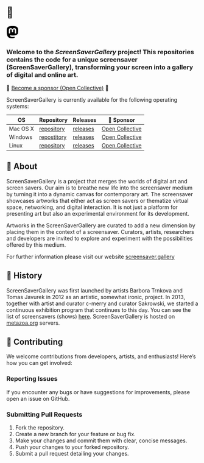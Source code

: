 # 🐣
<a rel="me" href="https://tldr.nettime.org/@screensavergallery">
    <img src="./assets/mastodon.svg">
</a>

### Welcome to the *ScreenSaverGallery* project! This repositories contains the code for a unique screensaver (ScreenSaverGallery), transforming your screen into a gallery of digital and online art.

🌸 [Become a sponsor (Open Collective)](https://opencollective.com/screensavergallery) 🌸

ScreenSaverGallery is currently available for the following operating systems: 

| OS | Repository | Releases | 🌸 Sponsor |
| -- | ---------- | -------- | ------- |
| Mac OS X | [repository](https://github.com/ScreenSaverGallery/macos) |  [releases](https://github.com/ScreenSaverGallery/macos/releases) | [Open Collective](https://opencollective.com/screensavergallery/projects/screensavergallery-for-mac-os) |
| Windows | [repostitory](https://github.com/ScreenSaverGallery/windows) | [releases](https://github.com/ScreenSaverGallery/windows/releases) | [Open Collective](https://opencollective.com/screensavergallery/projects/screensavergallery-windows) |
| Linux | [repository](https://github.com/ScreenSaverGallery/linux) | [releases](https://github.com/ScreenSaverGallery/linux/releases) | [Open Collective](https://opencollective.com/screensavergallery/projects/linux) |


## 🦧 About
ScreenSaverGallery is a project that merges the worlds of digital art and screen savers. Our aim is to breathe new life into the screensaver medium by turning it into a dynamic canvas for contemporary art. The screensaver showcases artworks that either act as screen savers or thematize virtual space, networking, and digital interaction. It is not just a platform for presenting art but also an experimental environment for its development.

Artworks in the ScreenSaverGallery are curated to add a new dimension by placing them in the context of a screensaver. Curators, artists, researchers and developers are invited to explore and experiment with the possibilities offered by this medium.

For further information please visit our website [screensaver.gallery](https://screensaver.gallery)

## 🐊 History
ScreenSaverGallery was first launched by artists Barbora Trnkova and Tomas Javurek in 2012 as an artistic, somewhat ironic, project. In 2013, together with artist and curator c-merry and curator Sakrowski, we started a continuous exhibition program that continues to this day. You can see the list of screensavers (shows) [here](https://screensaver.gallery/archive/screensavers). ScreenSaverGallery is hosted on [metazoa.org](https://metazoa.org) servers.

## 🐩 Contributing

We welcome contributions from developers, artists, and enthusiasts! Here’s how you can get involved:

### Reporting Issues
If you encounter any bugs or have suggestions for improvements, please open an issue on GitHub.

### Submitting Pull Requests
1. Fork the repository.
2. Create a new branch for your feature or bug fix.
3. Make your changes and commit them with clear, concise messages.
4. Push your changes to your forked repository.
5. Submit a pull request detailing your changes.
